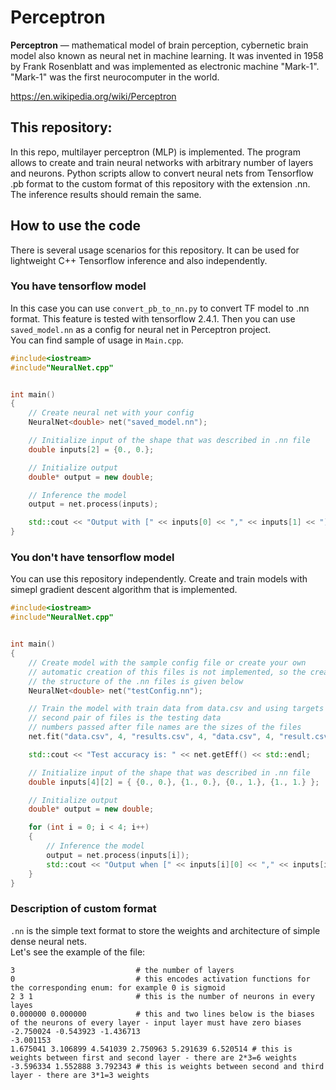 # Perceptron
**Perceptron** — mathematical model of brain perception, cybernetic brain model also known as neural net in machine learning. It was invented in 1958 by Frank Rosenblatt and was implemented as electronic machine "Mark-1". "Mark-1" was the first neurocomputer in the world.

https://en.wikipedia.org/wiki/Perceptron

## This repository:
In this repo, multilayer perceptron (MLP) is implemented. The program allows to create and train neural networks with arbitrary number of layers and neurons. Python scripts allow to convert neural nets from Tensorflow .pb format to the custom format of this repository with the extension .nn. The inference results should remain the same.

## How to use the code
There is several usage scenarios for this repository. It can be used for lightweight C++ Tensorflow
inference and also independently.

### You have tensorflow model
In this case you can use `convert_pb_to_nn.py` to convert TF model to .nn format. This feature is tested with tensorflow 2.4.1.
Then you can use `saved_model.nn` as a config for neural net in Perceptron project.  
You can find sample of usage in `Main.cpp`.  
```cpp
#include<iostream>
#include"NeuralNet.cpp"


int main()
{
    // Create neural net with your config
	NeuralNet<double> net("saved_model.nn");

    // Initialize input of the shape that was described in .nn file 
	double inputs[2] = {0., 0.};

    // Initialize output
	double* output = new double;

    // Inference the model
    output = net.process(inputs);

    std::cout << "Output with [" << inputs[0] << "," << inputs[1] << "]: " << *output << std::endl;
}
```

### You don't have tensorflow model
You can use this repository independently. Create and train models with simepl gradient descent algorithm that is implemented.

```cpp
#include<iostream>
#include"NeuralNet.cpp"


int main()
{
    // Create model with the sample config file or create your own
    // automatic creation of this files is not implemented, so the creation process can be sophisticated
    // the structure of the .nn files is given below
	NeuralNet<double> net("testConfig.nn");

    // Train the model with train data from data.csv and using targets from results.csv
    // second pair of files is the testing data
    // numbers passed after file names are the sizes of the files
	net.fit("data.csv", 4, "results.csv", 4, "data.csv", 4, "result.csv", 4, /*epochs*/500);

	std::cout << "Test accuracy is: " << net.getEff() << std::endl;

    // Initialize input of the shape that was described in .nn file
	double inputs[4][2] = { {0., 0.}, {1., 0.}, {0., 1.}, {1., 1.} };

    // Initialize output
	double* output = new double;

	for (int i = 0; i < 4; i++)
	{
        // Inference the model
		output = net.process(inputs[i]);
		std::cout << "Output when [" << inputs[i][0] << "," << inputs[i][1] << "]: " << *output << std::endl;
	}
}
```

### Description of custom format
`.nn` is the simple text format to store the weights and architecture of simple dense neural nets.  
Let's see the example of the file:
```
3                           # the number of layers
0                           # this encodes activation functions for the corresponding enum: for example 0 is sigmoid
2 3 1                       # this is the number of neurons in every layes
0.000000 0.000000           # this and two lines below is the biases of the neurons of every layer - input layer must have zero biases
-2.750024 -0.543923 -1.436713 
-3.001153 
1.675041 3.106899 4.541039 2.750963 5.291639 6.520514 # this is weights between first and second layer - there are 2*3=6 weights
-3.596334 1.552888 3.792343 # this is weights between second and third layer - there are 3*1=3 weights
```